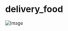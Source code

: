 # delivery_food

![Image](https://github.com/user-attachments/assets/6642f7c4-c1bc-4e8d-9e69-9fa64bd6f64d)
